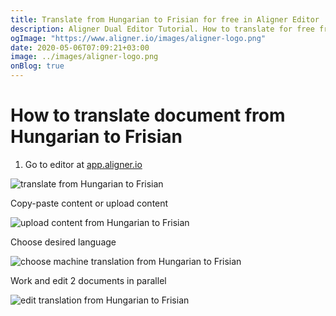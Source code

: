 ```yaml
---
title: Translate from Hungarian to Frisian for free in Aligner Editor
description: Aligner Dual Editor Tutorial. How to translate for free from Hungarian to Frisian. Aligner is multilingual document management platform. 
ogImage: "https://www.aligner.io/images/aligner-logo.png"
date: 2020-05-06T07:09:21+03:00
image: ../images/aligner-logo.png
onBlog: true
---
```


# How to translate document from Hungarian to Frisian

1. Go to editor at [app.aligner.io](https://app.aligner.io "Aligner App web page")

![translate from Hungarian to Frisian](../aligner-blank-editor.png "translate from Hungarian to Frisian")

Copy-paste content or upload content

![upload content from Hungarian to Frisian](../aligner-uploaded-document.png "upload content from Hungarian to Frisian")

Choose desired language

![choose machine translation from Hungarian to Frisian](../aligner-language-dropdown.png "choose machine translation from Hungarian to Frisian")

Work and edit 2 documents in parallel

![edit translation from Hungarian to Frisian](../aligner-double-sitded-editor.png "edit translation from Hungarian to Frisian")


